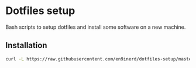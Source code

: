# Dotfiles setup

Bash scripts to setup dotfiles and install some software on a new machine.

## Installation

```sh
curl -L https://raw.githubusercontent.com/en9inerd/dotfiles-setup/master/install.sh | bash
```
